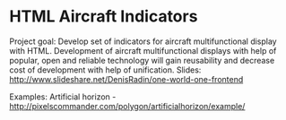 HTML Aircraft Indicators
========================

Project goal: Develop set of indicators for aircraft multifunctional display with HTML. Development of aircraft multifunctional displays with help of popular, open and reliable technology will gain reusability and decrease cost of development with help of unification.
Slides: http://www.slideshare.net/DenisRadin/one-world-one-frontend

Examples:
Artificial horizon - http://pixelscommander.com/polygon/artificialhorizon/example/

